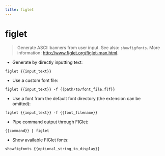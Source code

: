 ```yaml
---
title: figlet
---
```

# figlet

> Generate ASCII banners from user input.
> See also: `showfigfonts`.
> More information: <http://www.figlet.org/figlet-man.html>.

- Generate by directly inputting text:

`figlet {{input_text}}`

- Use a custom font file:

`figlet {{input_text}} -f {{path/to/font_file.flf}}`

- Use a font from the default font directory (the extension can be omitted):

`figlet {{input_text}} -f {{font_filename}}`

- Pipe command output through FIGlet:

`{{command}} | figlet`

- Show available FIGlet fonts:

`showfigfonts {{optional_string_to_display}}`
